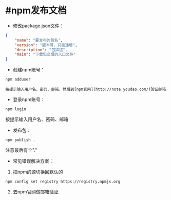 # #npm发布文档

- 修改package.json文件：

```json
{
    "name": "要发布的包名",
    "version": "版本号，只能递增",
    "description": "包描述",
    "main": "下载包之后的入口文件"
}
```

- 创建npm账号：

```
npm adduser
```
    按提示输入用户名、密码、邮箱，然后到[npm官网](http://note.youdao.com/)验证邮箱


- 登录npm账号：

```
npm login
```
按提示输入用户名、密码、邮箱

- 发布包：

```
npm publish .
```
注意最后有个"."

- 常见错误解决方案：

1. 把npm的源切换回默认的

```
npm config set registry https://registry.npmjs.org
```
2. 去npm官网做邮箱验证

